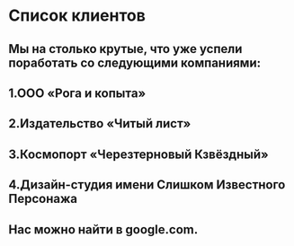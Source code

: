 # Список клиентов
## Мы на столько крутые, что уже успели поработать со следующими компаниями:

## 1.ООО «Рога и копыта»
## 2.Издательство «Читый лист»
## 3.Космопорт «Черезтерновый Кзвёздный»
## 4.Дизайн-студия имени Слишком Известного Персонажа
## Нас можно найти в google.com.